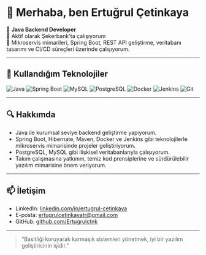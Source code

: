 # 👋 Merhaba, ben Ertuğrul Çetinkaya

🎯 **Java Backend Developer**  
💼 Aktif olarak Şekerbank'ta çalışıyorum  
🔧 Mikroservis mimarileri, Spring Boot, REST API geliştirme, veritabanı tasarımı ve CI/CD süreçleri üzerinde çalışıyorum.

---

## 🔧 Kullandığım Teknolojiler

![Java](https://img.shields.io/badge/Java-ED8B00?style=for-the-badge&logo=openjdk&logoColor=white)
![Spring Boot](https://img.shields.io/badge/Spring_Boot-6DB33F?style=for-the-badge&logo=spring-boot&logoColor=white)
![MySQL](https://img.shields.io/badge/MySQL-005C84?style=for-the-badge&logo=mysql&logoColor=white)
![PostgreSQL](https://img.shields.io/badge/PostgreSQL-316192?style=for-the-badge&logo=postgresql&logoColor=white)
![Docker](https://img.shields.io/badge/Docker-2496ED?style=for-the-badge&logo=docker&logoColor=white)
![Jenkins](https://img.shields.io/badge/Jenkins-D24939?style=for-the-badge&logo=jenkins&logoColor=white)
![Git](https://img.shields.io/badge/Git-F05032?style=for-the-badge&logo=git&logoColor=white)

---

## 🔍 Hakkımda

- Java ile kurumsal seviye backend geliştirme yapıyorum.  
- Spring Boot, Hibernate, Maven, Docker ve Jenkins gibi teknolojilerle mikroservis mimarisinde projeler geliştiriyorum.  
- PostgreSQL, MySQL gibi ilişkisel veritabanlarıyla çalışıyorum.  
- Takım çalışmasına yatkınım, temiz kod prensiplerine ve sürdürülebilir yazılım mimarisine önem veriyorum.  

---

## 📫 İletişim

- LinkedIn: [linkedin.com/in/ertugrul-cetinkaya](https://www.linkedin.com/in/ertugrul-cetinkaya/)
- E-posta: ertugrulcetinkayatr@gmail.com  
- GitHub: [github.com/Ertugrulctnk](https://github.com/Ertugrulctnk)

---

> “Basitliği koruyarak karmaşık sistemleri yönetmek, iyi bir yazılım geliştiricinin işidir.”
